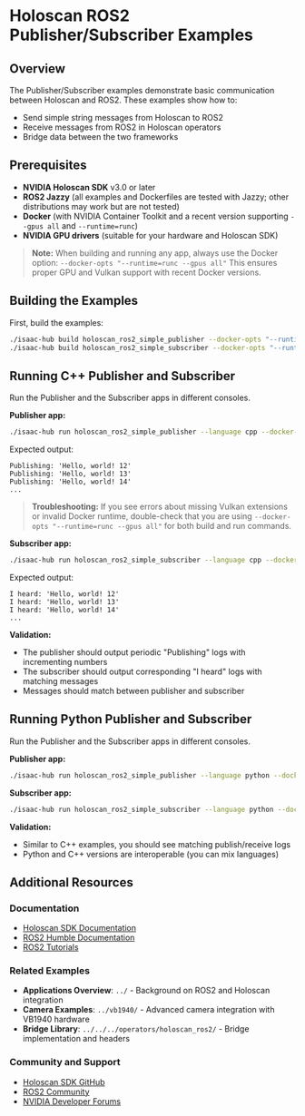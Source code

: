# Holoscan ROS2 Publisher/Subscriber Examples

## Overview
The Publisher/Subscriber examples demonstrate basic communication between Holoscan and ROS2. These examples show how to:
- Send simple string messages from Holoscan to ROS2
- Receive messages from ROS2 in Holoscan operators
- Bridge data between the two frameworks

## Prerequisites
- **NVIDIA Holoscan SDK** v3.0 or later
- **ROS2 Jazzy** (all examples and Dockerfiles are tested with Jazzy; other distributions may work but are not tested)
- **Docker** (with NVIDIA Container Toolkit and a recent version supporting `--gpus all` and `--runtime=runc`)
- **NVIDIA GPU drivers** (suitable for your hardware and Holoscan SDK)

> **Note:** When building and running any app, always use the Docker option:
> `--docker-opts "--runtime=runc --gpus all"`
> This ensures proper GPU and Vulkan support with recent Docker versions.

## Building the Examples
First, build the examples:
```bash
./isaac-hub build holoscan_ros2_simple_publisher --docker-opts "--runtime=runc --gpus all"
./isaac-hub build holoscan_ros2_simple_subscriber --docker-opts "--runtime=runc --gpus all"
```

## Running C++ Publisher and Subscriber
Run the Publisher and the Subscriber apps in different consoles.

**Publisher app:**
```sh
./isaac-hub run holoscan_ros2_simple_publisher --language cpp --docker-opts "--runtime=runc --gpus all"
```

Expected output:
```
Publishing: 'Hello, world! 12'
Publishing: 'Hello, world! 13'
Publishing: 'Hello, world! 14'
...
```

> **Troubleshooting:**
> If you see errors about missing Vulkan extensions or invalid Docker runtime, double-check that you are using `--docker-opts "--runtime=runc --gpus all"` for both build and run commands.

**Subscriber app:**
```sh
./isaac-hub run holoscan_ros2_simple_subscriber --language cpp --docker-opts "--runtime=runc --gpus all"
```

Expected output:
```
I heard: 'Hello, world! 12'
I heard: 'Hello, world! 13'
I heard: 'Hello, world! 14'
...
```

**Validation:**
- The publisher should output periodic "Publishing" logs with incrementing numbers
- The subscriber should output corresponding "I heard" logs with matching messages
- Messages should match between publisher and subscriber

## Running Python Publisher and Subscriber
Run the Publisher and the Subscriber apps in different consoles.

**Publisher app:**
```sh
./isaac-hub run holoscan_ros2_simple_publisher --language python --docker-opts "--runtime=runc --gpus all"
```

**Subscriber app:**
```sh
./isaac-hub run holoscan_ros2_simple_subscriber --language python --docker-opts "--runtime=runc --gpus all"
```

**Validation:**
- Similar to C++ examples, you should see matching publish/receive logs
- Python and C++ versions are interoperable (you can mix languages)

## Additional Resources

### Documentation
- [Holoscan SDK Documentation](https://docs.nvidia.com/holoscan/)
- [ROS2 Humble Documentation](https://docs.ros.org/en/humble/Installation.html)
- [ROS2 Tutorials](https://docs.ros.org/en/humble/Tutorials.html)

### Related Examples
- **Applications Overview**: `../` - Background on ROS2 and Holoscan integration
- **Camera Examples**: `../vb1940/` - Advanced camera integration with VB1940 hardware
- **Bridge Library**: `../../../operators/holoscan_ros2/` - Bridge implementation and headers

### Community and Support
- [Holoscan SDK GitHub](https://github.com/nvidia-holoscan/holoscan-sdk)
- [ROS2 Community](https://discourse.ros.org/)
- [NVIDIA Developer Forums](https://forums.developer.nvidia.com/)
